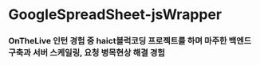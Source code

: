 # GoogleSpreadSheet-jsWrapper
### OnTheLive 인턴 경험 중 haict블럭코딩 프로젝트를 하며 마주한 백엔드 구축과 서버 스케일링, 요청 병목현상 해결 경험

